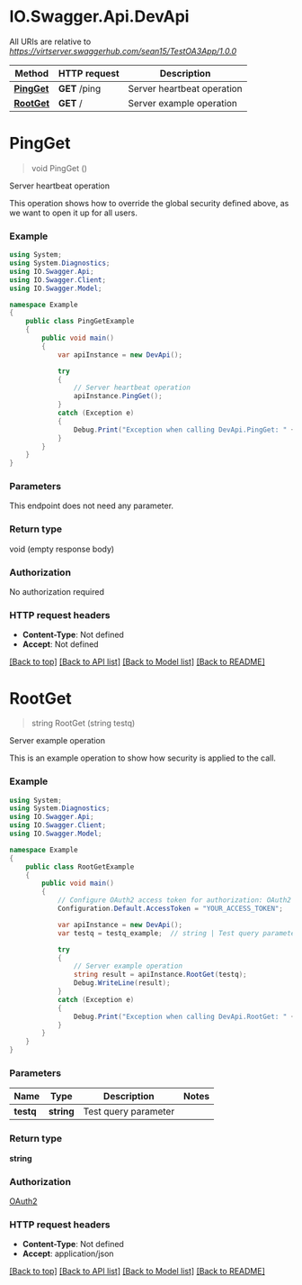 # IO.Swagger.Api.DevApi

All URIs are relative to *https://virtserver.swaggerhub.com/sean15/TestOA3App/1.0.0*

Method | HTTP request | Description
------------- | ------------- | -------------
[**PingGet**](DevApi.md#pingget) | **GET** /ping | Server heartbeat operation
[**RootGet**](DevApi.md#rootget) | **GET** / | Server example operation

<a name="pingget"></a>
# **PingGet**
> void PingGet ()

Server heartbeat operation

This operation shows how to override the global security defined above, as we want to open it up for all users.

### Example
```csharp
using System;
using System.Diagnostics;
using IO.Swagger.Api;
using IO.Swagger.Client;
using IO.Swagger.Model;

namespace Example
{
    public class PingGetExample
    {
        public void main()
        {
            var apiInstance = new DevApi();

            try
            {
                // Server heartbeat operation
                apiInstance.PingGet();
            }
            catch (Exception e)
            {
                Debug.Print("Exception when calling DevApi.PingGet: " + e.Message );
            }
        }
    }
}
```

### Parameters
This endpoint does not need any parameter.

### Return type

void (empty response body)

### Authorization

No authorization required

### HTTP request headers

 - **Content-Type**: Not defined
 - **Accept**: Not defined

[[Back to top]](#) [[Back to API list]](../README.md#documentation-for-api-endpoints) [[Back to Model list]](../README.md#documentation-for-models) [[Back to README]](../README.md)
<a name="rootget"></a>
# **RootGet**
> string RootGet (string testq)

Server example operation

This is an example operation to show how security is applied to the call.

### Example
```csharp
using System;
using System.Diagnostics;
using IO.Swagger.Api;
using IO.Swagger.Client;
using IO.Swagger.Model;

namespace Example
{
    public class RootGetExample
    {
        public void main()
        {
            // Configure OAuth2 access token for authorization: OAuth2
            Configuration.Default.AccessToken = "YOUR_ACCESS_TOKEN";

            var apiInstance = new DevApi();
            var testq = testq_example;  // string | Test query parameter

            try
            {
                // Server example operation
                string result = apiInstance.RootGet(testq);
                Debug.WriteLine(result);
            }
            catch (Exception e)
            {
                Debug.Print("Exception when calling DevApi.RootGet: " + e.Message );
            }
        }
    }
}
```

### Parameters

Name | Type | Description  | Notes
------------- | ------------- | ------------- | -------------
 **testq** | **string**| Test query parameter | 

### Return type

**string**

### Authorization

[OAuth2](../README.md#OAuth2)

### HTTP request headers

 - **Content-Type**: Not defined
 - **Accept**: application/json

[[Back to top]](#) [[Back to API list]](../README.md#documentation-for-api-endpoints) [[Back to Model list]](../README.md#documentation-for-models) [[Back to README]](../README.md)
